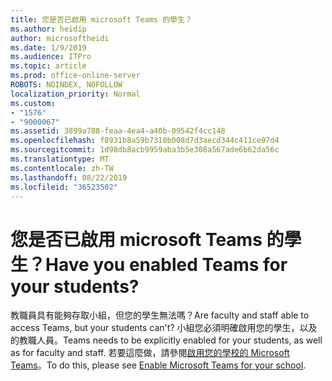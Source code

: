 ```yaml
---
title: 您是否已啟用 microsoft Teams 的學生？
ms.author: heidip
author: microsoftheidi
ms.date: 1/9/2019
ms.audience: ITPro
ms.topic: article
ms.prod: office-online-server
ROBOTS: NOINDEX, NOFOLLOW
localization_priority: Normal
ms.custom:
- "1576"
- "9000067"
ms.assetid: 3899a788-feaa-4ea4-a40b-09542f4cc148
ms.openlocfilehash: f8931b8a59b7310b008d7d3aecd344c411ce97d4
ms.sourcegitcommit: 1d98db8acb9959aba3b5e308a567ade6b62da56c
ms.translationtype: MT
ms.contentlocale: zh-TW
ms.lasthandoff: 08/22/2019
ms.locfileid: "36523502"
---
```

# <a name="have-you-enabled-teams-for-your-students"></a><span data-ttu-id="bce79-102">您是否已啟用 microsoft Teams 的學生？</span><span class="sxs-lookup"><span data-stu-id="bce79-102">Have you enabled Teams for your students?</span></span>

<span data-ttu-id="bce79-103">教職員具有能夠存取小組，但您的學生無法嗎？</span><span class="sxs-lookup"><span data-stu-id="bce79-103">Are faculty and staff able to access Teams, but your students can't?</span></span> <span data-ttu-id="bce79-104">小組您必須明確啟用您的學生，以及的教職人員。</span><span class="sxs-lookup"><span data-stu-id="bce79-104">Teams needs to be explicitly enabled for your students, as well as for faculty and staff.</span></span> <span data-ttu-id="bce79-105">若要這麼做，請參閱[啟用您的學校的 Microsoft Teams](https://docs.microsoft.com/education/get-started/enable-microsoft-teams)。</span><span class="sxs-lookup"><span data-stu-id="bce79-105">To do this, please see [Enable Microsoft Teams for your school](https://docs.microsoft.com/education/get-started/enable-microsoft-teams).</span></span>
  